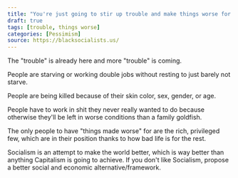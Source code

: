 ```yaml
---
title: "You're just going to stir up trouble and make things worse for everyone with this Socialism crap."
draft: true
tags: [trouble, things worse]
categories: [Pessimism]
source: https://blacksocialists.us/
---
```


The "trouble" is already here and more "trouble" is coming.  
  
People are starving or working double jobs without resting to just barely not starve.  
  
People are being killed because of their skin color, sex, gender, or age.  
  
People have to work in shit they never really wanted to do because otherwise they'll be left in worse conditions than a family goldfish.  
  
The only people to have "things made worse" for are the rich, privileged few, which are in their position thanks to how bad life is for the rest.  
  
Socialism is an attempt to make the world better, which is way better than anything Capitalism is going to achieve. If you don't like Socialism, propose a better social and economic alternative/framework.

